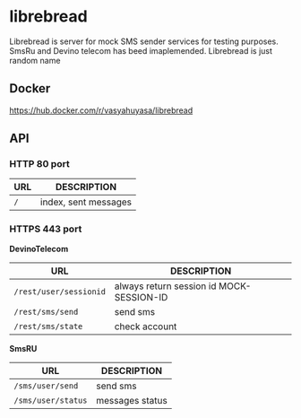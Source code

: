 # librebread

Librebread is server for mock SMS sender services for testing purposes. SmsRu and Devino telecom has beed imaplemended. Librebread is just random name

## Docker

https://hub.docker.com/r/vasyahuyasa/librebread

## API

### HTTP 80 port

| URL                    | DESCRIPTION |
|------------------------|-------------|
| `/`                    | index, sent messages |
### HTTPS 443 port

__DevinoTelecom__

| URL                    | DESCRIPTION |
|------------------------|-------------|
| `/rest/user/sessionid` |  always return session id MOCK-SESSION-ID |
| `/rest/sms/send`       | send sms |
| `/rest/sms/state`      | check account |

__SmsRU__

| URL                | DESCRIPTION |
|--------------------|-------------|
| `/sms/user/send`   | send sms    |
| `/sms/user/status` | messages status |
